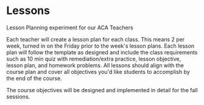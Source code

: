 # Lessons
Lesson Planning experiment for our ACA Teachers

Each teacher will create a lesson plan for each class. This means 2 per week, turned in on the Friday prior to the week's lesson plans. Each lesson plan will follow the template as designed and include the class requirements such as 10 min quiz with remediation/extra practice, lesson objective, lesson plan, and homework problems. All lessons should align with the course plan and cover all objectives you'd like students to accomplish by the end of the course. 

The course objectives will be designed and implemented in detail for the fall sessions. 
